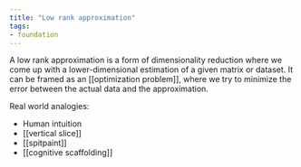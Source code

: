 ```yaml
---
title: "Low rank approximation"
tags:
- foundation
---
```


A low rank approximation is a form of dimensionality reduction where we come up with a lower-dimensional estimation of a given matrix or dataset. It can be framed as an [[optimization problem]], where we try to minimize the error between the actual data and the approximation. 

Real world analogies:
- Human intuition
- [[vertical slice]]
- [[spitpaint]]
- [[cognitive scaffolding]]